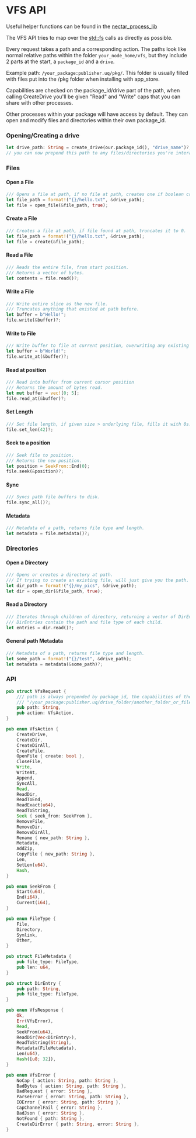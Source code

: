# VFS API

Useful helper functions can be found in the [nectar_process_lib](https://github.com/uqbar-dao/process_lib)

The VFS API tries to map over the [std::fs](https://doc.rust-lang.org/std/fs/index.html) calls as directly as possible.

Every request takes a path and a corresponding action.
The paths look like normal relative paths within the folder `your_node_home/vfs`, but they include 2 parts at the start, a `package_id` and a `drive`.

Example path: `/your_package:publisher.uq/pkg/`. This folder is usually filled with files put into the /pkg folder when installing with app_store.

Capabilities are checked on the package_id/drive part of the path, when calling CreateDrive you'll be given "Read" and "Write" caps that you can share with other processes.

Other processes within your package will have access by default.
They can open and modify files and directories within their own package_id.

### Opening/Creating a drive

```rust
let drive_path: String = create_drive(our.package_id(), "drive_name")?;
// you can now prepend this path to any files/directories you're interacting with
```

### Files

#### Open a File

```rust
/// Opens a file at path, if no file at path, creates one if boolean create is true.
let file_path = format!("{}/hello.txt", &drive_path);
let file = open_file(&file_path, true);
```

#### Create a File

```rust
/// Creates a file at path, if file found at path, truncates it to 0.
let file_path = format!("{}/hello.txt", &drive_path);
let file = create(&file_path);
```

#### Read a File

```rust
/// Reads the entire file, from start position.
/// Returns a vector of bytes.
let contents = file.read()?;
```

#### Write a File

```rust
/// Write entire slice as the new file.
/// Truncates anything that existed at path before.
let buffer = b"Hello!";
file.write(&buffer)?;
```

#### Write to File

```rust
/// Write buffer to file at current position, overwriting any existing data.
let buffer = b"World!";
file.write_at(&buffer)?;
```

#### Read at position

```rust
/// Read into buffer from current cursor position
/// Returns the amount of bytes read.
let mut buffer = vec![0; 5];
file.read_at(&buffer)?;
```

#### Set Length

```rust
/// Set file length, if given size > underlying file, fills it with 0s.
file.set_len(42)?;
```

#### Seek to a position

```rust
/// Seek file to position.
/// Returns the new position.
let position = SeekFrom::End(0);
file.seek(&position)?;
```

#### Sync

```rust
/// Syncs path file buffers to disk.
file.sync_all()?;
```

#### Metadata

```rust
/// Metadata of a path, returns file type and length.
let metadata = file.metadata()?;
```

### Directories

#### Open a Directory

```rust
/// Opens or creates a directory at path.
/// If trying to create an existing file, will just give you the path.
let dir_path = format!("{}/my_pics", &drive_path);
let dir = open_dir(&file_path, true);
```

#### Read a Directory

```rust
/// Iterates through children of directory, returning a vector of DirEntries.
/// DirEntries contain the path and file type of each child.
let entries = dir.read()?;
```

#### General path Metadata

```rust
/// Metadata of a path, returns file type and length.
let some_path = format!("{}/test", &drive_path);
let metadata = metadata(&some_path)?;
```

### API

```rust
pub struct VfsRequest {
    /// path is always prepended by package_id, the capabilities of the topmost folder are checked
    /// "/your_package:publisher.uq/drive_folder/another_folder_or_file"
    pub path: String,
    pub action: VfsAction,
}

pub enum VfsAction {
    CreateDrive,
    CreateDir,
    CreateDirAll,
    CreateFile,
    OpenFile { create: bool },
    CloseFile,
    Write,
    WriteAt,
    Append,
    SyncAll,
    Read,
    ReadDir,
    ReadToEnd,
    ReadExact(u64),
    ReadToString,
    Seek { seek_from: SeekFrom },
    RemoveFile,
    RemoveDir,
    RemoveDirAll,
    Rename { new_path: String },
    Metadata,
    AddZip,
    CopyFile { new_path: String },
    Len,
    SetLen(u64),
    Hash,
}

pub enum SeekFrom {
    Start(u64),
    End(i64),
    Current(i64),
}

pub enum FileType {
    File,
    Directory,
    Symlink,
    Other,
}

pub struct FileMetadata {
    pub file_type: FileType,
    pub len: u64,
}

pub struct DirEntry {
    pub path: String,
    pub file_type: FileType,
}

pub enum VfsResponse {
    Ok,
    Err(VfsError),
    Read,
    SeekFrom(u64),
    ReadDir(Vec<DirEntry>),
    ReadToString(String),
    Metadata(FileMetadata),
    Len(u64),
    Hash([u8; 32]),
}

pub enum VfsError {
    NoCap { action: String, path: String },
    BadBytes { action: String, path: String },
    BadRequest { error: String },
    ParseError { error: String, path: String },
    IOError { error: String, path: String },
    CapChannelFail { error: String },
    BadJson { error: String },
    NotFound { path: String },
    CreateDirError { path: String, error: String },
}
```
